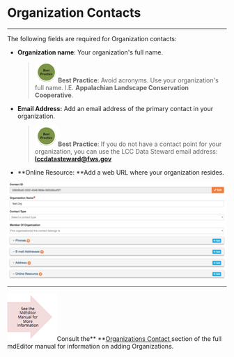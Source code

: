 # Organization Contacts

---

The following fields are required for Organization contacts:

* **Organization name**: Your organization's full name.

  > ![](/assets/best_practice_small.png)**Best Practice**: Avoid acronyms. Use your organization's full name. I.E. **Appalachian Landscape Conservation Cooperative**.

* **Email Address:** Add an email address of the primary contact in your organization.

  > ![](/assets/best_practice_small.png)**Best Practice**: If you do not have a contact point for your organization, you can use the LCC Data Steward email address: **lccdatasteward@fws.gov**

* **Online Resource: **Add a web URL where your organization resides.

![](/assets/org_contact_lcc.png)

---

![](/assets/see_full_manual_for.png)Consult the** **[Organizations Contact ](https://adiwg.gitbooks.io/mdeditor/content/contact/new/organization.html)section of the full mdEditor manual for information on adding Organizations.

